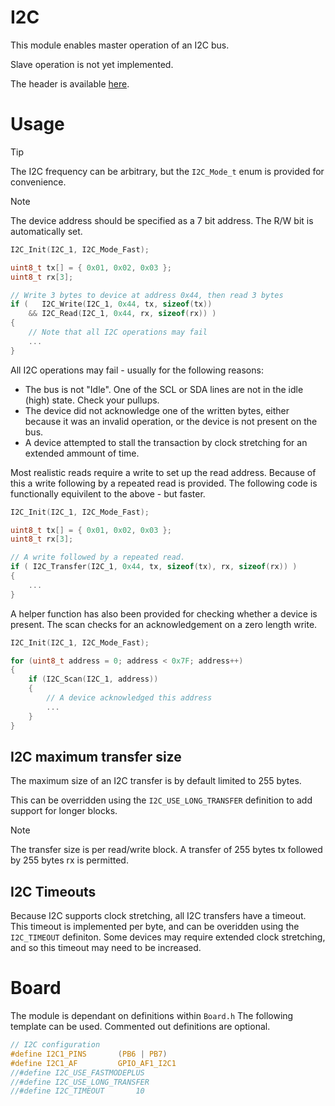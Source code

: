 # I2C
This module enables master operation of an I2C bus.

Slave operation is not yet implemented.

The header is available [here](../Lib/I2C.h).

# Usage

> [!TIP]  
> The I2C frequency can be arbitrary, but the `I2C_Mode_t` enum is provided for convenience.

> [!NOTE]
> The device address should be specified as a 7 bit address. The R/W bit is automatically set.

```c
I2C_Init(I2C_1, I2C_Mode_Fast);

uint8_t tx[] = { 0x01, 0x02, 0x03 };
uint8_t rx[3];

// Write 3 bytes to device at address 0x44, then read 3 bytes
if (   I2C_Write(I2C_1, 0x44, tx, sizeof(tx))
    && I2C_Read(I2C_1, 0x44, rx, sizeof(rx)) )
{
    // Note that all I2C operations may fail
    ...
}
```

All I2C operations may fail - usually for the following reasons:
* The bus is not "Idle". One of the SCL or SDA lines are not in the idle (high) state. Check your pullups.
* The device did not acknowledge one of the written bytes, either because it was an invalid operation, or the device is not present on the bus.
* A device attempted to stall the transaction by clock stretching for an extended ammount of time.

Most realistic reads require a write to set up the read address. Because of this a write following by a repeated read is provided. The following code is functionally equivilent to the above - but faster.

```c
I2C_Init(I2C_1, I2C_Mode_Fast);

uint8_t tx[] = { 0x01, 0x02, 0x03 };
uint8_t rx[3];

// A write followed by a repeated read.
if ( I2C_Transfer(I2C_1, 0x44, tx, sizeof(tx), rx, sizeof(rx)) )
{
    ...
}
```

A helper function has also been provided for checking whether a device is present. The scan checks for an acknowledgement on a zero length write.

```c
I2C_Init(I2C_1, I2C_Mode_Fast);

for (uint8_t address = 0; address < 0x7F; address++)
{
    if (I2C_Scan(I2C_1, address))
    {
        // A device acknowledged this address
        ...
    }
}
```

## I2C maximum transfer size
The maximum size of an I2C transfer is by default limited to 255 bytes.

This can be overridden using the `I2C_USE_LONG_TRANSFER` definition to add support for longer blocks.

> [!NOTE]  
> The transfer size is per read/write block. A transfer of 255 bytes tx followed by 255 bytes rx is permitted.

## I2C Timeouts

Because I2C supports clock stretching, all I2C transfers have a timeout. This timeout is implemented per byte, and can be overidden using the `I2C_TIMEOUT` definiton.
Some devices may require extended clock stretching, and so this timeout may need to be increased.

# Board

The module is dependant on  definitions within `Board.h`
The following template can be used. Commented out definitions are optional.

```C
// I2C configuration
#define I2C1_PINS		(PB6 | PB7)
#define I2C1_AF			GPIO_AF1_I2C1
//#define I2C_USE_FASTMODEPLUS
//#define I2C_USE_LONG_TRANSFER
//#define I2C_TIMEOUT       10
```